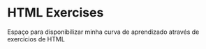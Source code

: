 # HTML Exercises 
 Espaço para disponibilizar minha curva de aprendizado através de exercícios de HTML
